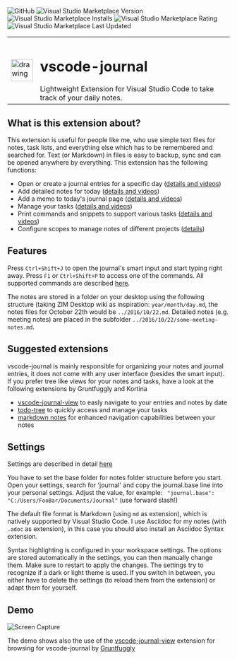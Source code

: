 ![GitHub](https://img.shields.io/github/license/pajoma/vscode-journal?style=flat-square)
![Visual Studio Marketplace Version](https://img.shields.io/visual-studio-marketplace/v/pajoma.vscode-journal?style=flat-square)
![Visual Studio Marketplace Installs](https://img.shields.io/visual-studio-marketplace/i/pajoma.vscode-journal?style=flat-square)
![Visual Studio Marketplace Rating](https://img.shields.io/visual-studio-marketplace/r/pajoma.vscode-journal?style=flat-square)
![Visual Studio Marketplace Last Updated](https://img.shields.io/visual-studio-marketplace/last-updated/pajoma.vscode-journal?style=flat-square)

<table>
<tr>
<td>
<img src="img/logo.png" alt="drawing" style="width:50px;"/>
</td>
<td>
<h1>
vscode-journal 
</h1>
Lightweight Extension for Visual Studio Code to take track of your daily notes. 
</td>
</tr>
</table>


 

## What is this extension about?
This extension is useful for people like me, who use simple text files for notes, task lists, and everything else which has to be remembered and searched for. Text (or Markdown) in files is easy to backup, sync and can be opened anywhere by everything. This extension has the following functions: 

* Open or create a journal entries for a specific day ([details and videos](./docs/entries.md))
* Add detailed notes for today ([details and videos](./docs/notes.md))
* Add a memo to today's journal page ([details and videos](./docs/memo.md))
* Manage your tasks ([details and videos](./docs/tasks.md))
* Print commands and snippets to support various tasks ([details and videos](./docs/print.md))
* Configure scopes to manage notes of different projects ([details](./docs/scopes.md))

## Features
Press `Ctrl+Shift+J` to open the journal's smart input and start typing right away. Press `F1` or `Ctrl+Shift+P` to access one of the  commands. All supported commands are described [here](./docs/commands.md). 

The notes are stored in a folder on your desktop using the following structure (taking ZIM Desktop wiki as inspiration: `year/month/day.md`, the notes files for October 22th would be `../2016/10/22.md`. Detailed notes (e.g. meeting notes) are placed in the subfolder `../2016/10/22/some-meeting-notes.md`.

## Suggested extensions
vscode-journal is mainly responsible for organizing your notes and journal entries, it does not come with any user interface (besides the smart input). If you prefer tree like views for your notes and tasks, have a look at the following extensions by Gruntfuggly and Kortina

* [vscode-journal-view](https://marketplace.visualstudio.com/items?itemName=Gruntfuggly.vscode-journal-view) to easly navigate to your entries and notes by date
* [todo-tree](https://marketplace.visualstudio.com/items?itemName=Gruntfuggly.todo-tree) to quickly access and manage your tasks
* [markdown notes](https://marketplace.visualstudio.com/items?itemName=kortina.vscode-markdown-notes) for enhanced navigation capabilities between your notes


## Settings
Settings are described in detail [here](./docs/settings.md)

You have to set the base folder for notes folder structure before you start. Open your settings, search for 'journal' and copy the journal.base line into your personal settings. Adjust the value, for example: ` "journal.base": "C:/Users/FooBar/Documents/Journal"` (use forward slash!)

The default file format is Markdown (using `md` as extension), which is natively supported by Visual Studio Code. I use Asciidoc for my notes (with `.adoc` as extension), in this case you should also install an Asciidoc Syntax extension. 

Syntax highlighting is configured in your workspace settings. The options are stored automatically in the settings, you can then manually change them. Make sure to restart to apply the changes. The settings try to recognize if a dark or light theme is used. If you switch in between, you either have to delete the settings (to reload them from the extension) or adapt them for yourself. 


## Demo

![Screen Capture](./docs/intro.gif)

The demo shows also the use of the [vscode-journal-view](https://marketplace.visualstudio.com/items?itemName=Gruntfuggly.vscode-journal-view) extension for browsing  for vscode-journal by [Gruntfuggly](https://github.com/Gruntfuggly/vscode-journal-view) 
